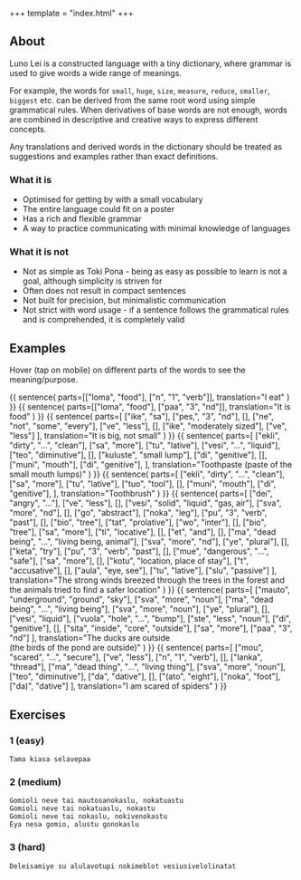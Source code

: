 +++
template = "index.html"
+++
## About

Luno Lei is a constructed language with a tiny dictionary,
where grammar is used to give words a wide range of
meanings.

For example, the words for `small`, `huge`, `size`,
`measure`, `reduce`, `smaller`, `biggest` etc. can be
derived from the same root word using simple
grammatical rules. When derivatives of base words
are not enough, words are combined in descriptive
and creative ways to express different concepts.

Any translations and derived words in the dictionary
should be treated as suggestions and examples rather
than exact definitions.

### What it is
* Optimised for getting by with a small vocabulary
* The entire language could fit on a poster
* Has a rich and flexible grammar
* A way to practice communicating with minimal knowledge
  of languages

### What it is not
* Not as simple as Toki Pona - being as easy as possible to learn is not a goal, although simplicity is striven for
* Often does not result in compact sentences
* Not built for precision, but minimalistic communication
* Not strict with word usage - if a sentence follows the
  grammatical rules and is comprehended, it is completely valid

## Examples

Hover (tap on mobile) on different parts of the
words to see the meaning/purpose.

{{ sentence(
    parts=[["loma", "food"], ["n", "1", "verb"]],
    translation="I eat"
) }}
{{ sentence(
    parts=[["loma", "food"], ["paa", "3", "nd"]],
    translation="It is food"
) }}
{{ sentence(
    parts=[
        ["ike", "sa"],
        ["pes,", "3", "nd"],
        [],
        ["ne", "not", "some", "every"],
        ["ve", "less"],
        [],
        ["ike", "moderately sized"],
        ["ve", "less"]
    ],
    translation="It is big, not small"
) }}
{{ sentence(
    parts=[
        ["ekli", "dirty", "...", "clean"],
        ["sa", "more"],
        ["tu", "lative"],
        ["vesi", "...", "liquid"],
        ["teo", "diminutive"],
        [],
        ["kuluste", "small lump"],
        ["di", "genitive"],
        [],
        ["muni", "mouth"],
        ["di", "genitive"],
    ],
    translation="Toothpaste (paste of the small mouth lumps)"
) }}
{{ sentence(
    parts=[
        ["ekli", "dirty", "...", "clean"],
        ["sa", "more"],
        ["tu", "lative"],
        ["tuo", "tool"],
        [],
        ["muni", "mouth"],
        ["di", "genitive"],
    ],
    translation="Toothbrush"
) }}
{{ sentence(
    parts=[
        ["dei", "angry", "..."],
        ["ve", "less"],
        [],
        ["vesi", "solid", "liquid", "gas, air"],
        ["sva", "more", "nd"],
        [],
        ["go", "abstract"],
        ["noka", "leg"],
        ["pu", "3", "verb", "past"],
        [],
        ["bio", "tree"],
        ["tat", "prolative"],
        ["wo", "inter"],
        [],
        ["bio", "tree"],
        ["sa", "more"],
        ["ti", "locative"],
        [],
        ["et", "and"],
        [],
        ["ma", "dead being", "...", "living being, animal"],
        ["sva", "more", "nd"],
        ["ye", "plural"],
        [],
        ["keta", "try"],
        ["pu", "3", "verb", "past"],
        [],
        ["mue", "dangerous", "...", "safe"],
        ["sa", "more"],
        [],
        ["kotu", "location, place of stay"],
        ["t", "accusative"],
        [],
        ["aula", "eye, see"],
        ["tu", "lative"],
        ["slu", "passive"]
    ],
    translation="The strong winds breezed through the trees in the forest and the animals tried to find a safer location"
) }}
{{ sentence(
    parts=[
        ["mauto", "underground", "ground", "sky"],
        ["sva", "more", "noun"],
        ["ma", "dead being", "...", "living being"],
        ["sva", "more", "noun"],
        ["ye", "plural"],
        [],
        ["vesi", "liquid"],
        ["vuola", "hole", "...", "bump"],
        ["ste", "less", "noun"],
        ["di", "genitive"],
        [],
        ["sita", "inside", "core", "outside"],
        ["sa", "more"],
        ["paa", "3", "nd"]
    ],
    translation="The ducks are outside<br>(the birds of the pond are outside)"
) }}
{{ sentence(
    parts=[
        ["mou", "scared", "...", "secure"],
        ["ve", "less"],
        ["n", "1", "verb"],
        [],
        ["lanka", "thread"],
        ["ma", "dead thing", "...", "living thing"],
        ["sva", "more", "noun"],
        ["teo", "diminutive"],
        ["da", "dative"],
        [],
        ["(ato", "eight"],
        ["noka", "foot"],
        ["da)", "dative"]
    ],
    translation="I am scared of spiders"
)
}}

## Exercises

### 1 (easy)
```
Tama kiasa selavepaa
```

### 2 (medium)
```
Gomioli neve tai mautosanokaslu, nokatuastu
Gomioli neve tai nokatuaslu, nokastu
Gomioli neve tai nokaslu, nokivenokastu
Eya nesa gomio, alustu gonokaslu
```

### 3 (hard)
```
Deleisamiye su alulavotupi nokimeblot vesiusivelolinatat
```